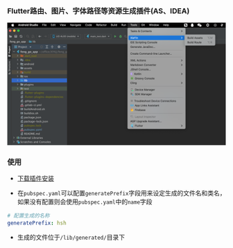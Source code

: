 ### Flutter路由、图片、字体路径等资源生成插件(AS、IDEA)
<img src="https://github.com/Xie-Yin/FlutterPlugin/blob/main/imgs/plugin.png" width="750" >

### 使用
- [下载插件安装](https://github.com/Xie-Yin/FlutterPlugin/releases)

- 在`pubspec.yaml`可以配置`generatePrefix`字段用来设定生成的文件名和类名，如果没有配置则会使用`pubspec.yaml`中的`name`字段

```yaml
# 配置生成的名称
generatePrefix: hsh
```
- 生成的文件位于`/lib/generated/`目录下